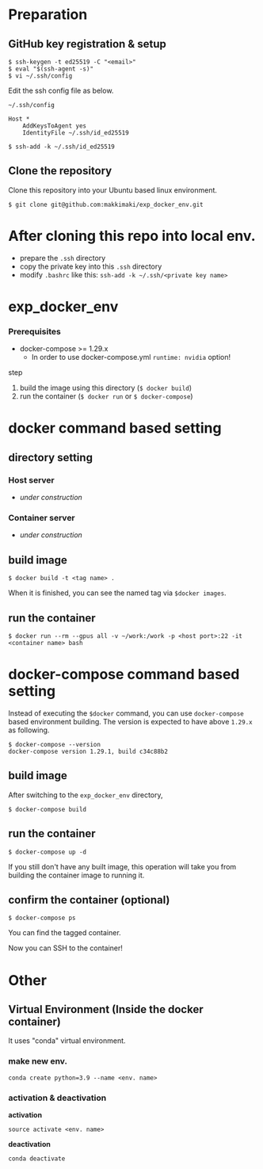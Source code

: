 # Preparation
## GitHub key registration & setup
```
$ ssh-keygen -t ed25519 -C "<email>"
$ eval "$(ssh-agent -s)"
$ vi ~/.ssh/config
```
Edit the ssh config file as below.  

`~/.ssh/config`
```
Host * 
    AddKeysToAgent yes
    IdentityFile ~/.ssh/id_ed25519
```
```
$ ssh-add -k ~/.ssh/id_ed25519
```

## Clone the repository
Clone this repository into your Ubuntu based linux environment.
```
$ git clone git@github.com:makkimaki/exp_docker_env.git
```

# After cloning this repo into local env.
- prepare the `.ssh` directory
- copy the private key into this `.ssh` directory
- modify `.bashrc` like this: `ssh-add -k ~/.ssh/<private key name>`

# exp_docker_env
### Prerequisites
- docker-compose >= 1.29.x
    * In order to use docker-compose.yml `runtime: nvidia` option!

step  
1. build the image using this directory (`$ docker build`)
1. run the container (`$ docker run` or `$ docker-compose`)

# docker command based setting
## directory setting
### Host server
- _under construction_

### Container server
- _under construction_

## build image
```
$ docker build -t <tag name> .
```
When it is finished, you can see the named tag via `$docker images`.

## run the container
```
$ docker run --rm --gpus all -v ~/work:/work -p <host port>:22 -it <container name> bash
```


# docker-compose command based setting
Instead of executing the `$docker` command, you can use `docker-compose` based environment building. The version is expected to have above `1.29.x` as following.
```
$ docker-compose --version
docker-compose version 1.29.1, build c34c88b2
```

## build image
After switching to the `exp_docker_env` directory, 
```
$ docker-compose build 
```

## run the container
```
$ docker-compose up -d 
```
If you still don't have any built image, this operation will take you from building the container image to running it.

## confirm the container (optional)
```
$ docker-compose ps
```
You can find the tagged container.

Now you can SSH to the container!


# Other
## Virtual Environment (Inside the docker container)
It uses "conda" virtual environment.
### make new env.
```
conda create python=3.9 --name <env. name>
```

### activation & deactivation
**activation**
```
source activate <env. name>
```
**deactivation**
```
conda deactivate 
```